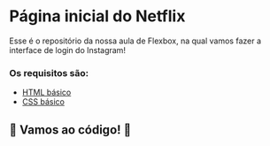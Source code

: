 # Página inicial do Netflix

Esse é o repositório da nossa aula de Flexbox, na qual vamos fazer a interface de login do Instagram! 

### Os requisitos são:

* [HTML básico](https://www.w3schools.com/html/)  
* [CSS básico](https://developer.mozilla.org/pt-BR/docs/Web/CSS)

## 🚀 Vamos ao código! 🚀
